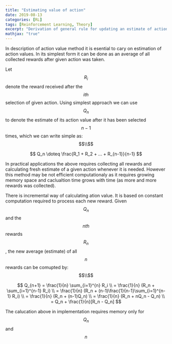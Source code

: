 ```yaml
---
title: "Estimating value of action"
date: 2019-08-13
categories: [RL]
tags: [Reinforcement Learning, Theory]
excerpt: "Derivation of general rule for updating an estimate of action's value in an incremental way"
mathjax: "true"
---
```


In description of action value method it is esential to cary on estimation of action values. In its simplest form it can be done as an average of all collected rewards after given action was taken. 

Let $$R_i$$ denote the reward received after the $$ith$$ selection of given action. Using simplest approach we can use $$Q_n$$ to denote the estimate of its action value after it has been selected $$n-1$$ times, which we can write simple as: 
$$\\$$

$$ Q_n \doteq \frac{R_1 + R_2 + ... + R_{n-1}}{n-1} $$

In practical applications the above requires collecting all rewards and calculating fresh estimate of a given action whenever it is needed. However this method may be not efficient computationaly as it requires growing memory space and caclualtion time grows with time (as more and more rewards was collected).

There is incremental way of calculating ation value. It is based on constant computation required to process each new reward. Given $$Q_n$$ and the $$nth$$ rewards $$R_n$$, the new average (estimate) of all $$n$$ rewards can be comupted by:
$$\\$$

$$ Q_{n+1} = \frac{1}{n} \sum_{i=1}^{n} R_i \\
       = \frac{1}{n} (R_n + \sum_{i=1}^{n-1} R_i) \\
       = \frac{1}{n} (R_n + (n-1)\frac{1}{n-1}\sum_{i=1}^{n-1} R_i) \\
       = \frac{1}{n} (R_n + (n-1)Q_n) \\
       = \frac{1}{n} (R_n + nQ_n - Q_n) \\
       = Q_n + \frac{1}{n}[R_n - Q_n] $$

The calucation above in implementation requires memory only for $$Q_n$$ and $$n$$ 
